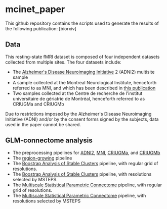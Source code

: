 # mcinet_paper

This github repository contains the scripts used to generate the results of the following publication:
[biorxiv]

## Data

This resting-state fMRI dataset is composed of four independent datasets collected from multiple sites.
The four datasets include:
- The [Alzheimer's Disease Neuroimaging Initiative](http://www.adni-info.org/Home.aspx) 2 (ADNI2) multisite sample
- A sample collected at the Montreal Neurological Institute, henceforth referred to as MNI, and which has been described in [this publication](http://www.ncbi.nlm.nih.gov/pubmed/24583406)
- Two samples collected at the Centre de recherche de l'institut universitaire de gériatrie de Montréal, henceforth referred to as CRIUGMa and CRIUGMb

Due to restrictions imposed by the Alzheimer's Disease Neuroimaging Initiative (ADNI) and/or by the consent forms signed by the subjects, data used in the paper cannot be shared.

## GLM-connectome analysis
- The preprocessing pipelines for [ADNI2](https://github.com/SIMEXP/mcinet/blob/master/preprocess/ADNI2_pipeline_preprocess.m), [MNI](https://github.com/SIMEXP/mcinet/blob/master/preprocess/MNI_pipeline_preprocess.m), [CRIUGMa](https://github.com/SIMEXP/mcinet/blob/master/preprocess/CRIUGMa_pipeline_preprocess.m), and [CRIUGMb](https://github.com/SIMEXP/mcinet/blob/master/preprocess/CRIUGMb_pipeline_preprocess.m)
- The [region-growing](https://github.com/SIMEXP/mcinet/blob/master/mcinet_pipeline_region_growing.m) pipeline
- The [Boostrap Analysis of Stable Clusters](https://github.com/SIMEXP/mcinet/blob/master/mcinet_pipeline_BASC_regular_grid.m) pipeline, with regular grid of resolutions.
- The [Boostrap Analysis of Stable Clusters](https://github.com/SIMEXP/mcinet/blob/master/mcinet_pipeline_BASC_MSTEPS.m) pipeline, with resolutions selected by MSTEPS.
- The [Multiscale Statistical Parametric Connectome](https://github.com/SIMEXP/mcinet/blob/master/mcinet_pipeline_MSPC_regular_grid.m) pipeline, with regular grid of resolutions.
- The [Multiscale Statistical Parametric Connectome](https://github.com/SIMEXP/mcinet/blob/master/mcinet_pipeline_MSPC_MSTEPS.m) pipeline, with resolutions selected by MSTEPS
